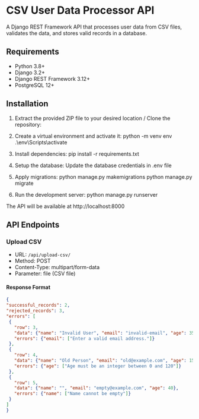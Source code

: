 # CSV User Data Processor API

A Django REST Framework API that processes user data from CSV files, validates the data, and stores valid records in a database.

## Requirements

- Python 3.8+
- Django 3.2+
- Django REST Framework 3.12+
- PostgreSQL 12+

## Installation

1. Extract the provided ZIP file to your desired location / Clone the repository:

2. Create a virtual environment and activate it:
python -m venv env
.\env\Scripts\activate

3. Install dependencies:
pip install -r requirements.txt

4. Setup the database:
Update the database credentials in .env file

5. Apply migrations:
python manage.py makemigrations
python manage.py migrate

6. Run the development server:
python manage.py runserver

The API will be available at http://localhost:8000

## API Endpoints

### Upload CSV

- URL: `/api/upload-csv/`
- Method: POST
- Content-Type: multipart/form-data
- Parameter: file (CSV file)

#### Response Format

```json
{
"successful_records": 2,
"rejected_records": 3,
"errors": [
 {
   "row": 3,
   "data": {"name": "Invalid User", "email": "invalid-email", "age": 35},
   "errors": {"email": ["Enter a valid email address."]}
 },
 {
   "row": 4,
   "data": {"name": "Old Person", "email": "old@example.com", "age": 150},
   "errors": {"age": ["Age must be an integer between 0 and 120"]}
 },
 {
   "row": 5,
   "data": {"name": "", "email": "empty@example.com", "age": 40},
   "errors": {"name": ["Name cannot be empty"]}
 }
]
}
